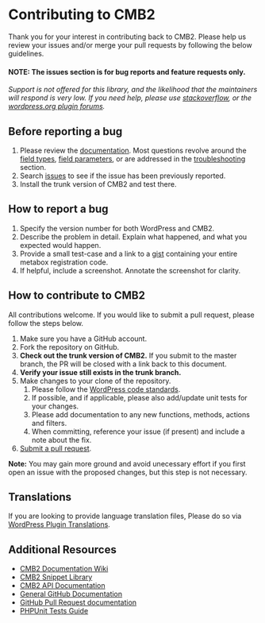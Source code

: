 # Contributing to CMB2

Thank you for your interest in contributing back to CMB2. Please help us review your issues and/or merge your pull requests by following the below guidelines.

#### NOTE: The issues section is for bug reports and feature requests only.
_Support is not offered for this library, and the likelihood that the maintainers will respond is very low. If you need help, please use [stackoverflow](http://stackoverflow.com/search?q=cmb), or the [wordpress.org plugin forums](http://wordpress.org/support/plugin/cmb2)._

Before reporting a bug
---
1. Please review the [documentation](https://github.com/CMB2/CMB2/wiki). Most questions revolve around the [field types](https://github.com/CMB2/CMB2/wiki/Field-Types), [field parameters](https://github.com/CMB2/CMB2/wiki/Field-Parameters), or are addressed in the [troubleshooting](https://github.com/CMB2/CMB2/wiki/Troubleshooting) section.
2. Search [issues](https://github.com/CMB2/CMB2/issues) to see if the issue has been previously reported.
3. Install the trunk version of CMB2 and test there.


How to report a bug
---
1. Specify the version number for both WordPress and CMB2.
3. Describe the problem in detail. Explain what happened, and what you expected would happen.
4. Provide a small test-case and a link to a [gist](https://gist.github.com/) containing your entire metabox registration code.
5. If helpful, include a screenshot. Annotate the screenshot for clarity.


How to contribute to CMB2
---
All contributions welcome. If you would like to submit a pull request, please follow the steps below.

1. Make sure you have a GitHub account.
2. Fork the repository on GitHub.
3. **Check out the trunk version of CMB2.** If you submit to the master branch, the PR will be closed with a link back to this document.
4. **Verify your issue still exists in the trunk branch.**
5. Make changes to your clone of the repository.
	1. Please follow the [WordPress code standards](https://make.wordpress.org/core/handbook/coding-standards).
	2. If possible, and if applicable, please also add/update unit tests for your changes.
	3. Please add documentation to any new functions, methods, actions and filters.
	4. When committing, reference your issue (if present) and include a note about the fix.
6. [Submit a pull request](https://help.github.com/articles/creating-a-pull-request/).

**Note:** You may gain more ground and avoid unecessary effort if you first open an issue with the proposed changes, but this step is not necessary.

Translations
---
If you are looking to provide language translation files, Please do so via [WordPress Plugin Translations](https://translate.wordpress.org/projects/wp-plugins/cmb2).

Additional Resources
---

* [CMB2 Documentation Wiki](https://github.com/CMB2/CMB2/wiki)
* [CMB2 Snippet Library](https://github.com/CMB2/CMB2-Snippet-Library)
* [CMB2 API Documentation](http://cmb2.io/api/)
* [General GitHub Documentation](http://help.github.com/)
* [GitHub Pull Request documentation](http://help.github.com/send-pull-requests/)
* [PHPUnit Tests Guide](http://phpunit.de/manual/current/en/writing-tests-for-phpunit.html)
